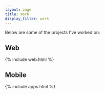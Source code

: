 ```yaml
---
layout: page
title: Work
display_filter: work
---
```


Below are some of the projects I've worked on:

## Web

{% include web.html %}

## Mobile

{% include apps.html %}
